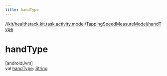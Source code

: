 ```yaml
---
title: handType
---
```

//[kit](../../../index.html)/[healthstack.kit.task.activity.model](../index.html)/[TappingSpeedMeasureModel](index.html)/[handType](hand-type.html)



# handType



[androidJvm]\
val [handType](hand-type.html): [String](https://kotlinlang.org/api/latest/jvm/stdlib/kotlin/-string/index.html)




